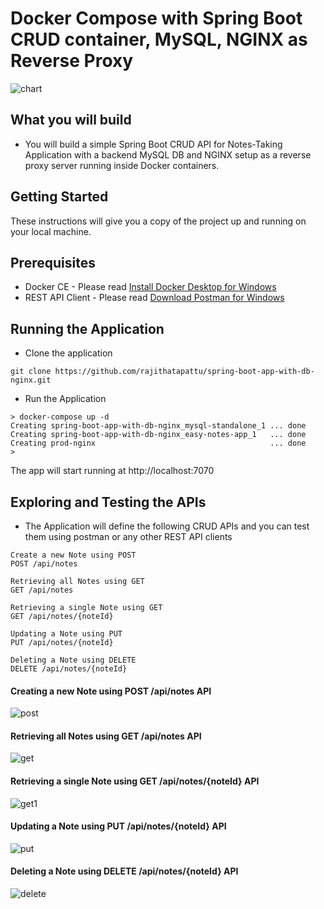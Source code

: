 # Docker Compose with Spring Boot CRUD container, MySQL, NGINX as Reverse Proxy

![chart](https://user-images.githubusercontent.com/47069895/53300764-371b2180-3843-11e9-8314-e983995ff6aa.jpg)

## What you will build
* You will build a simple Spring Boot CRUD API for Notes-Taking Application with a backend MySQL DB and NGINX setup as a reverse proxy server running inside Docker containers.
  
## Getting Started 
These instructions will give you a copy of the project up and running on your local machine.

## Prerequisites
* Docker CE - Please read [Install Docker Desktop for Windows](https://docs.docker.com/docker-for-windows/install/)
* REST API Client - Please read [Download Postman for Windows](https://www.getpostman.com/downloads/)

## Running the Application 

* Clone the application

```
git clone https://github.com/rajithatapattu/spring-boot-app-with-db-nginx.git
```

* Run the Application

```
> docker-compose up -d
Creating spring-boot-app-with-db-nginx_mysql-standalone_1 ... done
Creating spring-boot-app-with-db-nginx_easy-notes-app_1   ... done
Creating prod-nginx                                       ... done
>
```
The app will start running at http://localhost:7070

## Exploring and Testing the APIs

* The Application will define the following CRUD APIs and you can test them using postman or any other REST API clients

 ```
Create a new Note using POST
POST /api/notes

Retrieving all Notes using GET 
GET /api/notes

Retrieving a single Note using GET
GET /api/notes/{noteId}

Updating a Note using PUT
PUT /api/notes/{noteId}

Deleting a Note using DELETE
DELETE /api/notes/{noteId}
```

#### Creating a new Note using POST /api/notes API
![post](https://user-images.githubusercontent.com/47069895/53302022-b9124700-3851-11e9-8163-530ad8198760.jpg)

#### Retrieving all Notes using GET /api/notes API
![get](https://user-images.githubusercontent.com/47069895/53302017-adbf1b80-3851-11e9-9843-64866e2ecef6.jpg)

#### Retrieving a single Note using GET /api/notes/{noteId} API
![get1](https://user-images.githubusercontent.com/47069895/53302021-b4e62980-3851-11e9-9bd3-600137f4f374.jpg)

#### Updating a Note using PUT /api/notes/{noteId} API
![put](https://user-images.githubusercontent.com/47069895/53302026-c3344580-3851-11e9-86a4-37b3755c4870.jpg)

#### Deleting a Note using DELETE /api/notes/{noteId} API
![delete](https://user-images.githubusercontent.com/47069895/53302027-c9c2bd00-3851-11e9-9384-b729a2d4b744.jpg)

